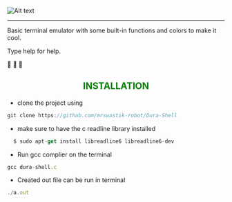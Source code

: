 ![Alt text](https://github.com/mrswastik-robot/Dura-Shell/assets/107865087/5f16f7e6-c207-4aa9-bf9d-b7d0fe7bde33)                                                 

---

Basic terminal emulator with some built-in functions and colors to make it cool.

Type help for help.

🐚 🐚 🐚


**<h2 align="center" style="color:green">INSTALLATION</h1>**
- clone the project using 
```js 
git clone https://github.com/mrswastik-robot/Dura-Shell
```
- make sure to have the c readline library installed
```js
  $ sudo apt-get install libreadline6 libreadline6-dev
```

- Run gcc complier on the terminal
```js
gcc dura-shell.c
```
- Created out file can be run in terminal
```js
./a.out
```
